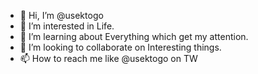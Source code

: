 - 👋 Hi, I’m @usektogo
- 👀 I’m interested in Life.
- 🌱 I’m learning about Everything which get my attention.
- 💞️ I’m looking to collaborate on Interesting things.
- 📫 How to reach me like @usektogo on TW



<!---
usektogo/usektogo is a ✨ special ✨ repository because its `README.md` (this file) appears on your GitHub profile.
You can click the Preview link to take a look at your changes.
--->
